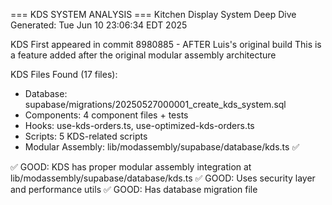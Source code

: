 === KDS SYSTEM ANALYSIS ===
Kitchen Display System Deep Dive
Generated: Tue Jun 10 23:06:34 EDT 2025

KDS First appeared in commit 8980885 - AFTER Luis's original build
This is a feature added after the original modular assembly architecture

KDS Files Found (17 files):

- Database: supabase/migrations/20250527000001_create_kds_system.sql
- Components: 4 component files + tests
- Hooks: use-kds-orders.ts, use-optimized-kds-orders.ts
- Scripts: 5 KDS-related scripts
- Modular Assembly: lib/modassembly/supabase/database/kds.ts ✅

✅ GOOD: KDS has proper modular assembly integration at lib/modassembly/supabase/database/kds.ts
✅ GOOD: Uses security layer and performance utils
✅ GOOD: Has database migration file
